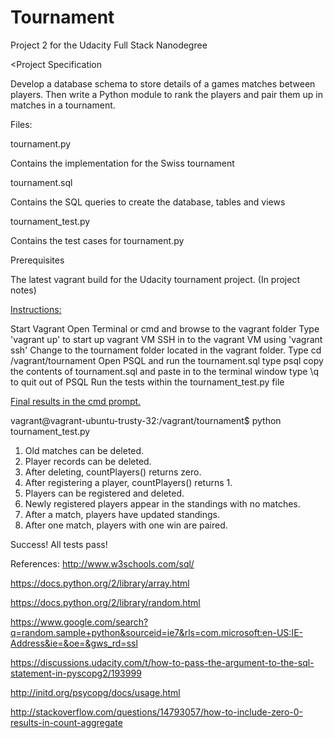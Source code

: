 # Tournament
Project 2 for the Udacity Full Stack Nanodegree

<Project Specification

Develop a database schema to store details of a games matches between players.
Then write a Python module to rank the players and pair them up in matches in a tournament.

Files:

tournament.py

Contains the implementation for the Swiss tournament

tournament.sql

Contains the SQL queries to create the database, tables and views

tournament_test.py

Contains the test cases for tournament.py

Prerequisites

The latest vagrant build for the Udacity tournament project. (In project notes)

<u>Instructions:</u>

Start Vagrant
Open Terminal or cmd and browse to the vagrant folder
Type 'vagrant up' to start up vagrant VM
SSH in to the vagrant VM using 'vagrant ssh'
Change to the tournament folder located in the vagrant folder.
Type cd /vagrant/tournament
Open PSQL and run the tournament.sql
type psql
copy the contents of tournament.sql and paste in to the terminal window
type \q to quit out of PSQL
Run the tests within the tournament_test.py file

<u>Final results in the cmd prompt.</u>

vagrant@vagrant-ubuntu-trusty-32:/vagrant/tournament$ python tournament_test.py

1. Old matches can be deleted.
2. Player records can be deleted.
3. After deleting, countPlayers() returns zero.
4. After registering a player, countPlayers() returns 1.
5. Players can be registered and deleted.
6. Newly registered players appear in the standings with no matches.
7. After a match, players have updated standings.
8. After one match, players with one win are paired.

Success! All tests pass!

References:
http://www.w3schools.com/sql/

https://docs.python.org/2/library/array.html

https://docs.python.org/2/library/random.html

https://www.google.com/search?q=random.sample+python&sourceid=ie7&rls=com.microsoft:en-US:IE-Address&ie=&oe=&gws_rd=ssl

https://discussions.udacity.com/t/how-to-pass-the-argument-to-the-sql-statement-in-pyscopg2/193999

http://initd.org/psycopg/docs/usage.html

http://stackoverflow.com/questions/14793057/how-to-include-zero-0-results-in-count-aggregate
